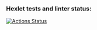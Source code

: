### Hexlet tests and linter status:
[![Actions Status](https://github.com/KManakov/python-project-lvl1/workflows/hexlet-check/badge.svg)](https://github.com/KManakov/python-project-lvl1/actions)